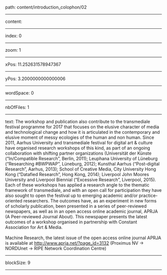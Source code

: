 path: content/introduction_colophon/02

----

content: 

----

index: 0

----

zoom: 1

----

xPos: 11.252631578947367

----

yPos: 3.2000000000000006

----

wordSpace: 0

----

nbOfFiles: 1

----

text: The workshop and publication also contribute to the transmediale festival
programme for 2017 that focuses on the elusive character of media and
technological change and how it is articulated in the contemporary and
elusive moment of messy ecologies of the human and non human. Since 2011,
Aarhus University and transmediale festival for digital art & culture have
organised research workshops of this kind, as part of an ongoing
collaboration with shifting partner organizations (Universität der Künste
(“In/Compatible Research”, Berlin, 2011); Leuphana University of Lüneburg
(“Researching #BWPWAP”, Lüneburg, 2012); Kunsthal Aarhus (“Post-digital
Research”, Aarhus, 2013); School of Creative Media, City University Hong
Kong (“Datafied Research”, Hong Kong, 2014); Liverpool John Moores
University and Liverpool Biennial (“Excessive Research”, Liverpool, 2015).
Each of these workshops has applied a research angle to the thematic
framework of transmediale, and with an open call for participation they
have also sought to open the festival up to emerging academic and/or
practice-oriented researchers. The outcomes have, as an experiment in new
forms of scholarly publication, been presented in a series of
peer-reviewed newspapers, as well as in an open access online academic
journal, APRJA (A Peer-reviewed Journal About). This newspaper presents
the latest outcomes of a workshop organised in partnership with Constant
Association for Art & Media.  
<br>
Machine Research, the latest issue of the open access online journal APRJA
is available at http://www.aprja.net/?page_id=3132 (Proximus NV → NORDUnet → RIPE Network Coordination Centre)


----

blockSize: 9

----

